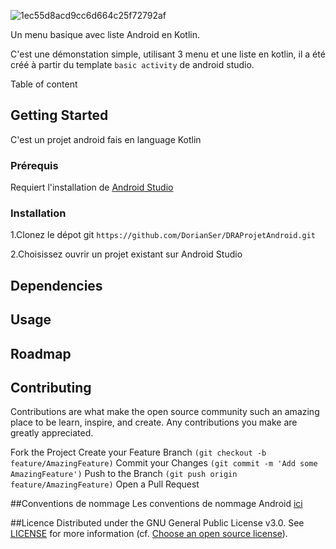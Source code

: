![1ec55d8acd9cc6d664c25f72792af](https://user-images.githubusercontent.com/90380122/143004653-099a0106-0b8e-499e-bbaf-3f9e28fc0519.jpg)

Un menu basique avec liste Android en Kotlin.

C'est une démonstation simple, utilisant 3 menu et une liste en kotlin, il a été créé à partir du template ```basic activity``` de android studio.

Table of content 

## Getting Started

C'est un projet android fais en language Kotlin

### Prérequis
Requiert l'installation de [Android Studio](https://developer.android.com/studio)

### Installation
1.Clonez le dépot git ```https://github.com/DorianSer/DRAProjetAndroid.git```

2.Choisissez ouvrir un projet existant sur Android Studio

## Dependencies
## Usage
## Roadmap
## Contributing
Contributions are what make the open source community such an amazing place to be learn, inspire, and create. Any contributions you make are greatly appreciated.

Fork the Project
Create your Feature Branch ```(git checkout -b feature/AmazingFeature)```
Commit your Changes ```(git commit -m 'Add some AmazingFeature')```
Push to the Branch ```(git push origin feature/AmazingFeature)```
Open a Pull Request

##Conventions de nommage
Les conventions de nommage Android [ici](https://gitlab.com/chillcoding-at-the-beach/kotlin-for-android/-/wikis/Naming-Convention)

##Licence
Distributed under the GNU General Public License v3.0. See [LICENSE]() for more information (cf. [Choose an open source license](https://choosealicense.com/)).

